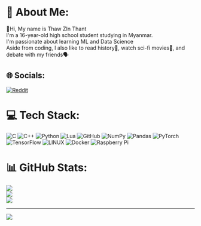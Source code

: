 # 💫 About Me:
👋Hi, My name is Thaw ZIn Thant<br>I'm a 16-year-old high school student studying in Myanmar.<br>I'm passionate about learning ML and Data Science <br>Aside from coding, I also like to read history📘, watch sci-fi movies🎥, and debate with my friends🗣️


## 🌐 Socials:
[![Reddit](https://img.shields.io/badge/Reddit-%23FF4500.svg?logo=Reddit&logoColor=white)](https://reddit.com/user/Mr_Chocolate2482007) 

# 💻 Tech Stack:
![C](https://img.shields.io/badge/c-%2300599C.svg?style=for-the-badge&logo=c&logoColor=white) ![C++](https://img.shields.io/badge/c++-%2300599C.svg?style=for-the-badge&logo=c%2B%2B&logoColor=white) ![Python](https://img.shields.io/badge/python-3670A0?style=for-the-badge&logo=python&logoColor=ffdd54) ![Lua](https://img.shields.io/badge/lua-%232C2D72.svg?style=for-the-badge&logo=lua&logoColor=white) ![GitHub](https://img.shields.io/badge/GitHub-%23121011.svg?style=for-the-badge&logo=github&logoColor=white) ![NumPy](https://img.shields.io/badge/numpy-%23013243.svg?style=for-the-badge&logo=numpy&logoColor=white) ![Pandas](https://img.shields.io/badge/pandas-%23150458.svg?style=for-the-badge&logo=pandas&logoColor=white) ![PyTorch](https://img.shields.io/badge/PyTorch-%23EE4C2C.svg?style=for-the-badge&logo=PyTorch&logoColor=white) ![TensorFlow](https://img.shields.io/badge/TensorFlow-%23FF6F00.svg?style=for-the-badge&logo=TensorFlow&logoColor=white) ![LINUX](https://img.shields.io/badge/Linux-FCC624?style=for-the-badge&logo=linux&logoColor=black) ![Docker](https://img.shields.io/badge/docker-%230db7ed.svg?style=for-the-badge&logo=docker&logoColor=white) ![Raspberry Pi](https://img.shields.io/badge/-RaspberryPi-C51A4A?style=for-the-badge&logo=Raspberry-Pi)
# 📊 GitHub Stats:
![](https://github-readme-stats.vercel.app/api?username=Mr-ThawZInThant&theme=tokyonight&hide_border=false&include_all_commits=false&count_private=false)<br/>
![](https://github-readme-streak-stats.herokuapp.com/?user=Mr-ThawZInThant&theme=tokyonight&hide_border=false)<br/>
![](https://github-readme-stats.vercel.app/api/top-langs/?username=Mr-ThawZInThant&theme=tokyonight&hide_border=false&include_all_commits=false&count_private=false&layout=compact)

---
[![](https://visitcount.itsvg.in/api?id=Mr-ThawZInThant&icon=0&color=0)](https://visitcount.itsvg.in)

<!-- Proudly created with GPRM ( https://gprm.itsvg.in ) -->

